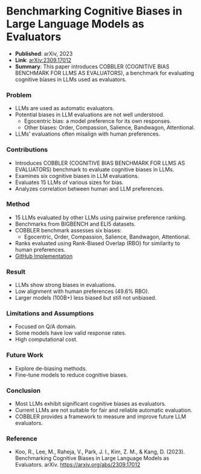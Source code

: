 # Benchmarking Cognitive Biases in Large Language Models as Evaluators

- **Published**: arXiv, 2023
- **Link**: [arXiv:2309.17012](https://arxiv.org/abs/2309.17012)
- **Summary**: This paper introduces COBBLER (COGNITIVE BIAS BENCHMARK FOR LLMS AS EVALUATORS), a benchmark for evaluating cognitive biases in LLMs used as evaluators.

### Problem

- LLMs are used as automatic evaluators.
- Potential biases in LLM evaluations are not well understood.
  - Egocentric bias: a model preference for its own responses.
  - Other biases: Order, Compassion, Salience, Bandwagon, Attentional.
- LLMs' evaluations often misalign with human preferences.

### Contributions

- Introduces COBBLER (COGNITIVE BIAS BENCHMARK FOR LLMS AS EVALUATORS) benchmark to evaluate cognitive biases in LLMs.
- Examines six cognitive biases in LLM evaluations.
- Evaluates 15 LLMs of various sizes for bias.
- Analyzes correlation between human and LLM preferences.

### Method

- 15 LLMs evaluated by other LLMs using pairwise preference ranking.
- Benchmarks from BIGBENCH and ELI5 datasets.
- COBBLER benchmark assesses six biases:
  - Egocentric, Order, Compassion, Salience, Bandwagon, Attentional.
- Ranks evaluated using Rank-Biased Overlap (RBO) for similarity to human preferences.
- [GitHub Implementation](https://minnesotanlp.github.io/cobbler)

### Result

- LLMs show strong biases in evaluations.
- Low alignment with human preferences (49.6% RBO).
- Larger models (100B+) less biased but still not unbiased.

### Limitations and Assumptions

- Focused on Q/A domain.
- Some models have low valid response rates.
- High computational cost.

### Future Work

- Explore de-biasing methods.
- Fine-tune models to reduce cognitive biases.

### Conclusion

- Most LLMs exhibit significant cognitive biases as evaluators.
- Current LLMs are not suitable for fair and reliable automatic evaluation.
- COBBLER provides a framework to measure and improve future LLM evaluators.

### Reference

- Koo, R., Lee, M., Raheja, V., Park, J. I., Kim, Z. M., & Kang, D. (2023). Benchmarking Cognitive Biases in Large Language Models as Evaluators. arXiv. <https://arxiv.org/abs/2309.17012>
